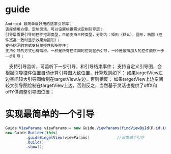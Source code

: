 # guide
    Android 最简单最好用的遮罩引导库；
    该库使用方便，定制灵活，可以设置根据需求定制引导层； 
    引导层需要引导的控件挖洞类型，目前支持三种类型，分别为：矩形（默认），圆形，椭圆（控件宽高一致时显示效果为圆形）；
    支持挖洞的方式支持单控件和多控件； 
    支持引导的方式也有两种，一种是所有控件同时挖洞显示引导，一种是按照加入的控件顺序一步一步引导；  
    支持引导监听，可监听下一步引导，和引导结束事件；
    支持自定义引导图，会根据引导控件位置自动计算引导图大致位置，计算规则如下：
    如果targetView左边空间较大引导图绘制在targetView左边，否则相反；
    如果targetView上边空间较大引导图绘制在targetView上边，否则反之，当然基于灵活也提供了offX和offY供调整引导图位置；     
# 实现最简单的一个引导
```java
Guide.ViewParams viewParams = new Guide.ViewParams(findViewById(R.id.ivBack));
new Guide.Builder(this)
         .guideSingelView(viewParams)            //设置单个引导
         .build()
         .show();
```
